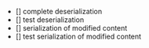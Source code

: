 - [] complete deserialization
- [] test deserialization
- [] serialization of modified content
- [] test serialization of modified content